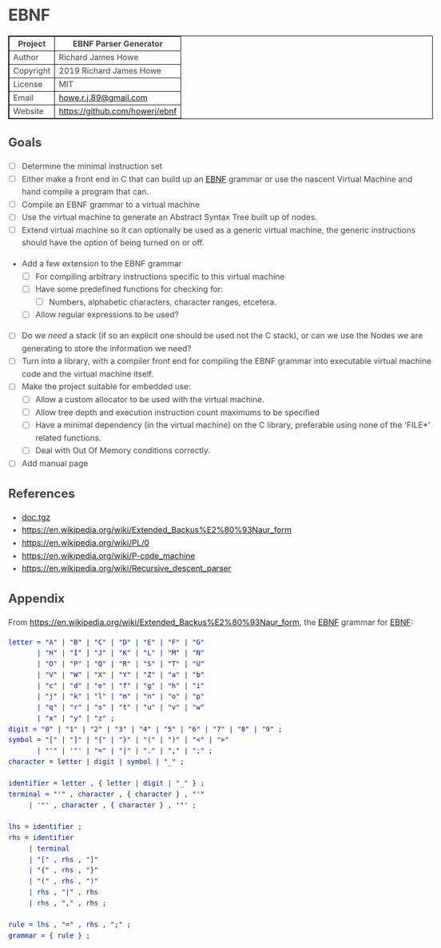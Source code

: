 # EBNF 

| Project   | EBNF Parser Generator              |
| --------- | ---------------------------------- |
| Author    | Richard James Howe                 |
| Copyright | 2019 Richard James Howe            |
| License   | MIT                                |
| Email     | howe.r.j.89@gmail.com              |
| Website   | <https://github.com/howerj/ebnf>   |

## Goals

* [ ] Determine the minimal instruction set
* [ ] Either make a front end in C that can build up an [EBNF][] grammar
  or use the nascent Virtual Machine and hand compile a program that
  can.
* [ ] Compile an EBNF grammar to a virtual machine
* [ ] Use the virtual machine to generate an Abstract Syntax Tree built up of
  nodes.
* [ ] Extend virtual machine so it can optionally be used as a generic virtual
  machine, the generic instructions should have the option of being turned
  on or off.
* Add a few extension to the EBNF grammar
  - [ ] For compiling arbitrary instructions specific to this virtual machine
  - [ ] Have some predefined functions for checking for:
    - [ ] Numbers, alphabetic characters, character ranges, etcetera.
  - [ ] Allow regular expressions to be used?
* [ ] Do we *need* a stack (if so an explicit one should be used not the C stack),
  or can we use the Nodes we are generating to store the information we need?
* [ ] Turn into a library, with a compiler front end for compiling the EBNF grammar
  into executable virtual machine code and the virtual machine itself.
* [ ] Make the project suitable for embedded use:
  - [ ] Allow a custom allocator to be used with the virtual machine.
  - [ ] Allow tree depth and execution instruction count maximums to be specified
  - [ ] Have a minimal dependency (in the virtual machine) on the C library,
  preferable using none of the 'FILE\*' related functions. 
  - [ ] Deal with Out Of Memory conditions correctly.
* [ ] Add manual page

## References

* [doc.tgz][]
* <https://en.wikipedia.org/wiki/Extended_Backus%E2%80%93Naur_form>
* <https://en.wikipedia.org/wiki/PL/0>
* <https://en.wikipedia.org/wiki/P-code_machine>
* <https://en.wikipedia.org/wiki/Recursive_descent_parser>

## Appendix

From <https://en.wikipedia.org/wiki/Extended_Backus%E2%80%93Naur_form>, the
[EBNF][] grammar for [EBNF][]:

	letter = "A" | "B" | "C" | "D" | "E" | "F" | "G"
	       | "H" | "I" | "J" | "K" | "L" | "M" | "N"
	       | "O" | "P" | "Q" | "R" | "S" | "T" | "U"
	       | "V" | "W" | "X" | "Y" | "Z" | "a" | "b"
	       | "c" | "d" | "e" | "f" | "g" | "h" | "i"
	       | "j" | "k" | "l" | "m" | "n" | "o" | "p"
	       | "q" | "r" | "s" | "t" | "u" | "v" | "w"
	       | "x" | "y" | "z" ;
	digit = "0" | "1" | "2" | "3" | "4" | "5" | "6" | "7" | "8" | "9" ;
	symbol = "[" | "]" | "{" | "}" | "(" | ")" | "<" | ">"
	       | "'" | '"' | "=" | "|" | "." | "," | ";" ;
	character = letter | digit | symbol | "_" ;
	 
	identifier = letter , { letter | digit | "_" } ;
	terminal = "'" , character , { character } , "'" 
		 | '"' , character , { character } , '"' ;
	 
	lhs = identifier ;
	rhs = identifier
	     | terminal
	     | "[" , rhs , "]"
	     | "{" , rhs , "}"
	     | "(" , rhs , ")"
	     | rhs , "|" , rhs
	     | rhs , "," , rhs ;

	rule = lhs , "=" , rhs , ";" ;
	grammar = { rule } ;

[doc.tgz]: doc.tgz
[EBNF]: https://en.wikipedia.org/wiki/Extended_Backus%E2%80%93Naur_form

<style type="text/css">body{margin:40px auto;max-width:850px;line-height:1.6;font-size:16px;color:#444;padding:0 10px}h1,h2,h3{line-height:1.2}table {width: 100%; border-collapse: collapse;}table, th, td{border: 1px solid black;}code { color: #091992; } </style>
